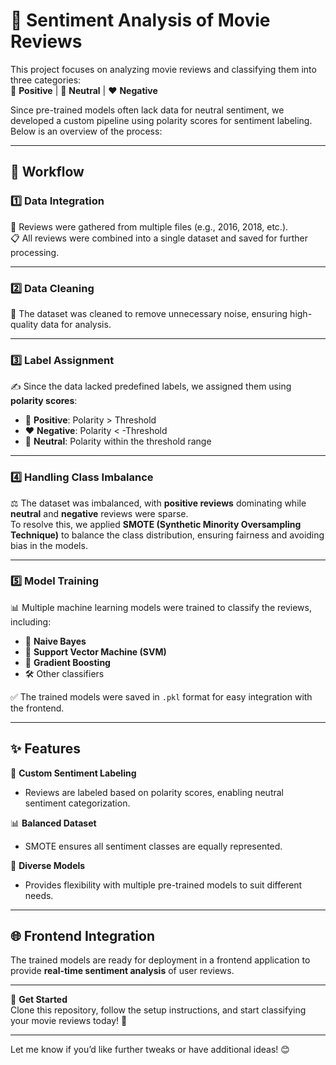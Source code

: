 # 🎥 Sentiment Analysis of Movie Reviews

This project focuses on analyzing movie reviews and classifying them into three categories:  
💚 **Positive** | 🖤 **Neutral** | ❤️ **Negative**  

Since pre-trained models often lack data for neutral sentiment, we developed a custom pipeline using polarity scores for sentiment labeling. Below is an overview of the process:

---

## 🚀 Workflow

### 1️⃣ **Data Integration**  
📂 Reviews were gathered from multiple files (e.g., 2016, 2018, etc.).  
📋 All reviews were combined into a single dataset and saved for further processing.

---

### 2️⃣ **Data Cleaning**  
🧹 The dataset was cleaned to remove unnecessary noise, ensuring high-quality data for analysis.

---

### 3️⃣ **Label Assignment**  
✍️ Since the data lacked predefined labels, we assigned them using **polarity scores**:  
- 💚 **Positive**: Polarity > Threshold  
- ❤️ **Negative**: Polarity < -Threshold  
- 🖤 **Neutral**: Polarity within the threshold range  

---

### 4️⃣ **Handling Class Imbalance**  
⚖️ The dataset was imbalanced, with **positive reviews** dominating while **neutral** and **negative** reviews were sparse.  
To resolve this, we applied **SMOTE (Synthetic Minority Oversampling Technique)** to balance the class distribution, ensuring fairness and avoiding bias in the models.  

---

### 5️⃣ **Model Training**  
📊 Multiple machine learning models were trained to classify the reviews, including:  
- 🤖 **Naive Bayes**  
- 🧠 **Support Vector Machine (SVM)**  
- 🚀 **Gradient Boosting**  
- 🛠️ Other classifiers  

✅ The trained models were saved in `.pkl` format for easy integration with the frontend.

---

## ✨ Features

🎯 **Custom Sentiment Labeling**  
- Reviews are labeled based on polarity scores, enabling neutral sentiment categorization.  

📊 **Balanced Dataset**  
- SMOTE ensures all sentiment classes are equally represented.  

🤝 **Diverse Models**  
- Provides flexibility with multiple pre-trained models to suit different needs.

---

## 🌐 Frontend Integration

The trained models are ready for deployment in a frontend application to provide **real-time sentiment analysis** of user reviews.

---

📢 **Get Started**  
Clone this repository, follow the setup instructions, and start classifying your movie reviews today! 🎉

---

Let me know if you’d like further tweaks or have additional ideas! 😊
